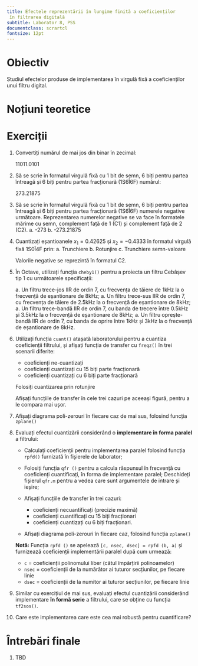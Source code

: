 ```yaml
---
title: Efectele reprezentării în lungime finită a coeficienților
 în filtrarea digitală
subtitle: Laborator 8, PSS
documentclass: scrartcl
fontsize: 12pt
---
```


# Obiectiv

Studiul efectelor produse de implementarea în virgulă fixă a coeficienților
unui filtru digital.

# Noțiuni teoretice


# Exerciții

1. Convertiți numărul de mai jos din binar în zecimal:

    $11011.0101$


1. Să se scrie în formatul virgulă fixă cu 1 bit de semn, 6 biți pentru partea întreagă
și 6 biți pentru partea fracționară (1S6Î6F) numărul:
   
    $273.21875$

1. Să se scrie în formatul virgulă fixă cu 1 bit de semn, 6 biți pentru partea întreagă
și 6 biți pentru partea fracționară (1S6Î6F) numerele negative următoare. 
Reprezentarea numerelor negative se va face în formatele mărime cu semn,
complement față de 1 (C1) și complement față de 2 (C2).
    a. -273
    b. -273.21875
    
1. Cuantizați eșantioanele $x_1 = 0.42625$ și $x_2 = -0.4333$ 
în formatul virgulă fixă 1S0Î4F prin:
    a. Trunchiere
    b. Rotunjire
    c. Trunchiere semn-valoare
    
    Valorile negative se reprezintă în formatul C2.
    
1. În Octave, utilizați funcția `cheby1()` pentru a proiecta un filtru Cebâșev tip 1 cu următoarele specificații:

    a. Un filtru trece-jos IIR de ordin 7, cu frecvența de tăiere de 1kHz la o frecvență de eșantionare de 8kHz;
    a. Un filtru trece-sus IIR de ordin 7, cu frecvența de tăiere de 2.5kHz la o frecvență de eșantionare de 8kHz;
    a. Un filtru trece-bandă IIR de ordin 7, cu banda de trecere între 0.5kHz și 3.5kHz la o frecvență de eșantionare de 8kHz;
    a. Un filtru oprește-bandă IIR de ordin 7, cu banda de oprire între 1kHz și 3kHz la o frecvență de eșantionare de 8kHz.
    
2. Utilizați funcția `cuant()` atașată laboratorului pentru a cuantiza coeficienții filtrului,
și afișați funcția de transfer cu `freqz()` în trei scenarii diferite:
    - coeficienți ne-cuantizați
    - coeficienți cuantizați cu 15 biți parte fracționară
    - coeficienți cuantizați cu 6 biți parte fracționară
  
    Folosiți cuantizarea prin rotunjire
  
    Afișați funcțiile de transfer în cele trei cazuri pe aceeași figură, pentru a le compara mai ușor.
  
3. Afișați diagrama poli-zerouri în fiecare caz de mai sus, folosind funcția `zplane()`
  
3. Evaluați efectul cuantizării considerând o **implementare în forma paralel** a filtrului:
    - Calculați coeficienții pentru implementarea paralel folosind funcția `rpfd()` furnizată în fișierele de laborator;
    - Folosiți funcția `qfr ()` pentru a calcula răspunsul în frecvență cu coeficienți cuantificați, în forma de implementare paralel;
      Deschideți fișierul `qfr.m` pentru a vedea care sunt argumentele de intrare și ieșire;
    - Afișați funcțiile de transfer în trei cazuri:
        - coeficienți necuantificați (precizie maximă)
        - coeficienți cuantificați cu 15 biți fracționari
        - coeficienți cuantizați cu 6 biți fracționari.
        
    -  Afișați diagrama poli-zerouri în fiecare caz, folosind funcția `zplane()`
      
    **Notă:** Funcția `rpfd ()` se apelează `[c, nsec, dsec] = rpfd (b, a)` și furnizează coeficienții implementării paralel după cum urmează:
      - `c` = coeficienții polinomului liber (câtul împărțirii polinoamelor)
      - `nsec` = coeficienții de la numărător ai tuturor secțiunilor, pe fiecare linie
      - `dsec` = coeficienții de la numitor ai tuturor secțiunilor, pe fiecare linie

4. Similar cu exercițiul de mai sus, evaluați efectul cuantizării considerând implementare **în formă serie** a filtrului, care se obține cu funcția `tf2sos()`.

5. Care este implementarea care este cea mai robustă pentru cuantificare?      

# Întrebări finale

1. TBD
